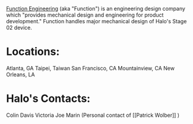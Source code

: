 [Function Engineering](http://www.function.com/) (aka "Function") is an engineering design company which "provides mechanical design and engineering for product development." Function handles major mechanical design of Halo's Stage 02 device.

# Locations:
Atlanta, GA
Taipei, Taiwan
San Francisco, CA
Mountainview, CA
New Orleans, LA

# Halo's Contacts:
Colin Davis
Victoria
Joe Marin (Personal contact of [[Patrick Wolber]] )